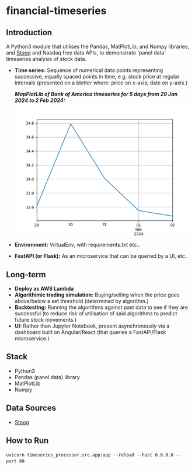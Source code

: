 # financial-timeseries

## Introduction

A Python3 module that utilises the Pandas, MatPlotLib, and Numpy libraries, and [Stooq](https://stooq.com/db/) and Nasdaq free data APIs, to demonstrate 'panel data' timeseries analysis of stock data.

- **Time series:** Sequence of numerical data points representing successive, equally spaced points in time, e.g. stock price at regular intervals (presented on a blotter where: price on x-axis; date on y-axis.)

    ***MapPlotLib of Bank of America timeseries for 5 days from 29 Jan 2024 to 2 Feb 2024:***
    ![BAC timeseries](./assets/imgs/timeseries_bac.png)

- **Environment:** VirtualEnv, with requirements.txt etc..
- **FastAPI (or Flask):** As an microservice that can be queried by a UI, etc..

## Long-term

- **Deploy as AWS Lambda**
- **Algorithimic trading simulation:** Buying/selling when the price goes above/below a set threshold (determined by algorithm.)
- **Backtesting:** Running the algorithms against past data to see if they are successful (to reduce risk of utilisation of said algorithms to predict future stock movements.)
- **UI:** Rather than Jupyter Notebook, present asynchronously via a dashboard built on Angular/React (that queries a FastAPI/Flask microservice.)

## Stack

- Python3
- Pandas (panel data) library
- MatPlotLib
- Numpy

## Data Sources

- [Stooq](https://stooq.com/db/)

## How to Run

`` uvicorn timeseries_processor.src.app:app --reload --host 0.0.0.0 --port 80 ``